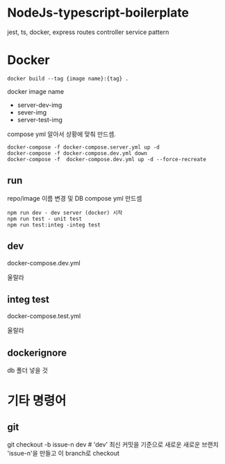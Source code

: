# NodeJs-typescript-boilerplate
jest, ts, docker, express
routes controller service pattern

# Docker

    docker build --tag {image name}:{tag} .

docker image name
- server-dev-img
- sever-img
- server-test-img

compose yml 알아서 상황에 맞춰 만드셈.

    docker-compose -f docker-compose.server.yml up -d
    docker-compose -f docker-compose.dev.yml down
    docker-compose -f  docker-compose.dev.yml up -d --force-recreate


## run 
repo/image 이름 변경 및 DB compose yml 만드셈

    npm run dev - dev server (docker) 시작
    npm run test - unit test
    npm run test:integ -integ test


## dev
docker-compose.dev.yml

울랄라

## integ test
docker-compose.test.yml

울랄라

## dockerignore
db 폴더 넣을 것


# 기타 명령어

## git
git checkout -b issue-n dev # 'dev' 최신 커밋을 기준으로 새로운 새로운 브랜치 'issue-n'을 만들고 이 branch로 checkout